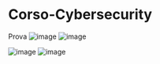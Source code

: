 # Corso-Cybersecurity
Prova
![image](https://github.com/ravenangelavr/Corso-Cybersecurity/assets/132648439/9cd33fc4-436a-4795-9bd4-5dfff46e8644)
![image](https://github.com/ravenangelavr/Corso-Cybersecurity/assets/132648439/4fbe2665-2ce4-443e-8a33-cf1ecd2904d5)

![image](https://github.com/ravenangelavr/Corso-Cybersecurity/assets/132648439/b71daf98-0f2e-4be7-a1df-8eb22235e63c)
![image](https://github.com/ravenangelavr/Corso-Cybersecurity/assets/132648439/0d72c261-0d16-49d8-8913-807ba2eef875)
